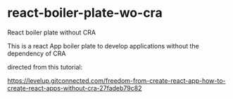 # react-boiler-plate-wo-cra
React boiler plate without CRA

This is a react App boiler plate to develop applications without the dependency of CRA

directed from this tutorial:

https://levelup.gitconnected.com/freedom-from-create-react-app-how-to-create-react-apps-without-cra-27fadeb79c82
